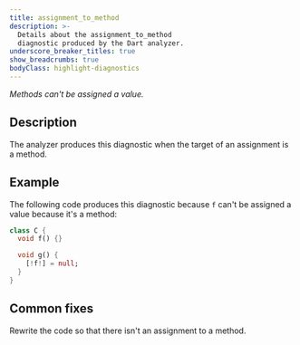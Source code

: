 ```yaml
---
title: assignment_to_method
description: >-
  Details about the assignment_to_method
  diagnostic produced by the Dart analyzer.
underscore_breaker_titles: true
show_breadcrumbs: true
bodyClass: highlight-diagnostics
---
```


_Methods can't be assigned a value._

## Description

The analyzer produces this diagnostic when the target of an assignment is a
method.

## Example

The following code produces this diagnostic because `f` can't be assigned a
value because it's a method:

```dart
class C {
  void f() {}

  void g() {
    [!f!] = null;
  }
}
```

## Common fixes

Rewrite the code so that there isn't an assignment to a method.
